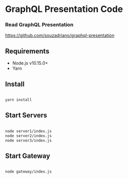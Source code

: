 # GraphQL Presentation Code

### Read GraphQL Presentation
https://github.com/souzadriano/graphql-presentation

## Requirements

* Node.js v10.15.0+
* Yarn

## Install

```bash

yarn install

```

## Start Servers

```bash

node server1/index.js
node server2/index.js
node server3/index.js

```

## Start Gateway

```bash

node gateway/index.js

```
